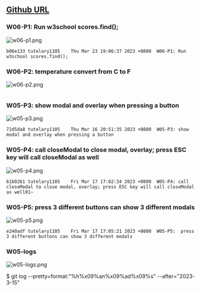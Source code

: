 ## [Github URL](https://github.com/tutelary1105/1112-1N-js-demo-211411011)

### W06-P1: Run w3school scores.find();

![w06-p1.png](https://izfkkkxjvqncdvyzzpkv.supabase.co/storage/v1/object/public/demo-11/md_1N_img/w06-p1.png)

```
b06e133 tutelary1105    Thu Mar 23 19:06:37 2023 +0800  W06-P1: Run w3school scores.find();
```

### W06-P2: temperature convert from C to F

![w06-p2.png](https://izfkkkxjvqncdvyzzpkv.supabase.co/storage/v1/object/public/demo-11/md_1N_img/w06-p2.png)

```

```

### W05-P3: show modal and overlay when pressing a button

![w05-p3.png](https://izfkkkxjvqncdvyzzpkv.supabase.co/storage/v1/object/public/demo-11/md_1N_img/w05-p3.png)

```
72d5da8 tutelary1105    Thu Mar 16 20:51:35 2023 +0800  W05-P3: show modal and overlay when pressing a button
```

### W05-P4: call closeModal to close modal, overlay; press ESC key will call closeModal as well

![w05-p4.png](https://izfkkkxjvqncdvyzzpkv.supabase.co/storage/v1/object/public/demo-11/md_1N_img/w05-p4.png)

```
61b0261 tutelary1105    Fri Mar 17 17:02:34 2023 +0800  W05-P4: call closeModal to close modal, overlay; press ESC key will call closeModal as well01~
```

### W05-P5: press 3 different buttons can show 3 different modals

![w05-p5.png](https://izfkkkxjvqncdvyzzpkv.supabase.co/storage/v1/object/public/demo-11/md_1N_img/w05-p5.png)

```
e240adf tutelary1105    Fri Mar 17 17:05:21 2023 +0800  W05-P5:  press 3 different buttons can show 3 different modals
```

### W05-logs

![w05-logs.png](https://izfkkkxjvqncdvyzzpkv.supabase.co/storage/v1/object/public/demo-11/md_1N_img/w05-logs.png)

$ git log --pretty=format:"%h%x09%an%x09%ad%x09%s" --after="2023-3-15"

